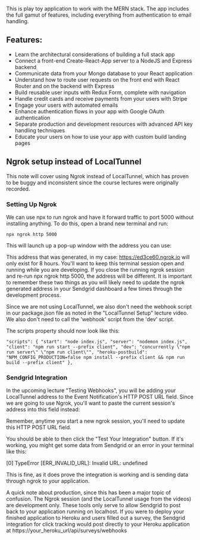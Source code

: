 This is play toy application to work with the MERN stack. The app includes the full gamut of features, including everything from authentication to email handling.  

## Features:

* Learn the architectural considerations of building a full stack app
* Connect a front-end Create-React-App server to a NodeJS and Express backend
* Communicate data from your Mongo database to your React application
* Understand how to route user requests on the front end with React Router and on the backend with Express
* Build reusable user inputs with Redux Form, complete with navigation
* Handle credit cards and receive payments from your users with Stripe
* Engage your users with automated emails
* Enhance authentication flows in your app with Google OAuth authentication
* Separate production and development resources with advanced API key handling techniques
* Educate your users on how to use your app with custom build landing pages

## Ngrok setup instead of LocalTunnel

This note will cover using Ngrok instead of LocalTunnel, which has proven to be buggy and inconsistent since the course lectures were originally recorded.

### Setting Up Ngrok
We can use npx to run ngrok and have it forward traffic to port 5000 without installing anything. To do this, open a brand new terminal and run:

`npx ngrok http 5000`

This will launch up a pop-up window with the address you can use:


This address that was generated, in my case: https://ed3ce60.ngrok.io will only exist for 8 hours. You'll want to keep this terminal session open and running while you are developing. If you close the running ngrok session and re-run npx ngrok http 5000, the address will be different. It is important to remember these two things as you will likely need to update the ngrok generated address in your Sendgrid dashboard a few times through the development process.

Since we are not using LocalTunnel, we also don't need the webhook script in our package.json file as noted in the "LocalTunnel Setup" lecture video. We also don't need to call the 'webhook' script from the 'dev' script.

The scripts property should now look like this:

`
  "scripts": {
    "start": "node index.js",
    "server": "nodemon index.js",
    "client": "npm run start --prefix client",
    "dev": "concurrently \"npm run server\" \"npm run client\"",
    "heroku-postbuild": "NPM_CONFIG_PRODUCTION=false npm install --prefix client && npm run build --prefix client"
  },
`

### Sendgrid Integration

In the upcoming lecture "Testing Webhooks", you will be adding your LocalTunnel address to the Event Notification's HTTP POST URL field. Since we are going to use Ngrok, you'll want to paste the current session's address into this field instead:

Remember, anytime you start a new ngrok session, you'll need to update this HTTP POST URL field.

You should be able to then click the "Test Your Integration" button. If it's working, you might get some data from Sendgrid or an error in your terminal like this:

[0] TypeError [ERR_INVALID_URL]: Invalid URL: undefined

This is fine, as it does prove the integration is working and is sending data through ngrok to your application.

A quick note about production, since this has been a major topic of confusion. The Ngrok session (and the LocalTunnel usage from the videos) are development only. These tools only serve to allow Sendgrid to post back to your application running on localhost. If you were to deploy your finished application to Heroku and users filled out a survey, the Sendgrid integration for click tracking would post directly to your Heroku application at https://your_heroku_url/api/surveys/webhooks


